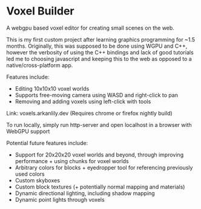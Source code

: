 # Voxel Builder
A webgpu based voxel editor for creating small scenes on the web.

This is my first custom project after learning graphics programming for ~1.5 months. Originally, this was supposed to be done using WGPU and C++, however the verbosity of using the C++ bindings and lack of good tutorials led me to choosing javascript and keeping this to the web as opposed to a native/cross-platform app.  

Features include:
- Editing 10x10x10 voxel worlds
- Supports free-moving camera using WASD and right-click to pan
- Removing and adding voxels using left-click with tools

Link: voxels.arkanlily.dev (Requires chrome or firefox nightly build)

To run locally, simply run http-server and open localhost in a browser with WebGPU support

Potential future features include:
- Support for 20x20x20 voxel worlds and beyond, through improving performance + using chunks for voxel worlds
- Arbitrary colors for blocks + eyedropper tool for referencing previously used colors
- Custom skyboxes
- Custom block textures (+ potentially normal mapping and materials)
- Dynamic directional lighting, including shadow mapping
- Dynamic point lights through voxels
